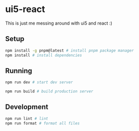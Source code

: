 # ui5-react

This is just me messing around with ui5 and react :)

## Setup

```bash
npm install -g pnpm@latest # install pnpm package manager
npm install # install dependencies
```

## Running

```bash
npm run dev # start dev server
```

```bash
npm run build # build production server
```

## Development

```bash
npm run lint # lint
npm run format # format all files
```
